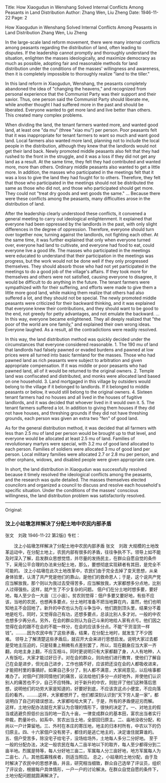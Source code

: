 Title: How Xiaogudun in Wenshang Solved Internal Conflicts Among Peasants in Land Distribution
Author: Zhang Wen, Liu Zheng
Date: 1946-11-22
Page: 2

How Xiaogudun in Wenshang Solved Internal Conflicts Among Peasants in Land Distribution
Zhang Wen, Liu Zheng

In the large-scale land reform movement, there were many internal conflicts among peasants regarding the distribution of land, often leading to disputes. If the leadership cannot promptly and thoroughly understand the situation, enlighten the masses ideologically, and maximize democracy as much as possible, adopting fair and reasonable methods for land distribution under the conditions of the masses' willingness and awareness, then it is completely impossible to thoroughly realize "land to the tiller."

In this land reform in Xiaogudun, Wenshang, the peasants completely abandoned the idea of "changing the heavens," and recognized from personal experience that the Communist Party was their support and their savior. Thus, one person said the Communist Party should liberate me, while another thought I had suffered more in the past and should be liberated. Everyone wanted to get more land and live better than others. This created many complex problems.

When dividing the land, the tenant farmers wanted more, and wanted good land, at least one "da mu" (three "xiao mu") per person. Poor peasants felt that it was inappropriate for tenant farmers to want so much and want good land. Local farmers also wanted more land, planning not to include the local people in the distribution, although they knew that the landlords would not get their land back. Newly promoted middle peasants also felt that they had rushed to the front in the struggle, and it was a loss if they did not get any land as a result. At the same time, they felt they had contributed and wanted more, more than others. Ordinary middle peasants also wanted to get a little more. In addition, the masses who participated in the meetings felt that it was a loss to give the land they had fought for to others. Therefore, they felt that those who participated in the meetings should not be distributed the same as those who did not, and those who participated should get more. They could not "treat dry goods and wet goods the same." ... Because there were these conflicts among the peasants, many difficulties arose in the distribution of land.

After the leadership clearly understood these conflicts, it convened a general meeting to carry out ideological enlightenment. It explained that everyone had been oppressed by the landlords in the past, with only slight differences in the degree of oppression. Therefore, everyone should turn over together now, turning against the landlords, not fighting each other. At the same time, it was further explained that only when everyone turned over, everyone had land to cultivate, and everyone had food to eat, could everyone live a good life. The masses who participated in the meetings were educated to understand that their participation in the meetings was progress, but the work would not be done well if they only progressed themselves. They should absorb those who had not yet participated in the meetings to do a good job of the village's affairs. If they took more for themselves and others were not satisfied, causing everyone to disagree, it would be difficult to do anything in the future. The tenant farmers were sympathized with for their suffering, and efforts were made to give them a little more good land, while making them realize that others had also suffered a lot, and they should not be special. The newly promoted middle peasants were criticized for their backward thinking, and it was explained that everyone knew their contributions, and they should want to be good to the end, not greedy for petty advantages, and not emulate the backward. ... In this way, everyone became enlightened. They all deeply realized that "the poor of the world are one family," and explained their own wrong ideas. Everyone laughed. As a result, all the contradictions were readily resolved.

In this way, the land distribution method was quickly decided under the circumstances that everyone considered reasonable. 1. The 190 mu of land that landlords had falsely pawned or evaded burdens and pawned at low prices were all turned into basic farmland for the masses. Those who had pawned land as rich peasants were subject to arbitration and given appropriate compensation. If it was middle or poor peasants who had pawned land, all of it would be returned to the original owners. 2. Temple land was confiscated and distributed, and monks were allocated land based on one household. 3. Land mortgaged in this village by outsiders would belong to the village if it belonged to landlords. If it belonged to middle peasants or below, it would still belong to the original owners. 4. Sixteen tenant farmers had no houses and all lived in the houses of fugitive landlords, and it was decided that whoever lived in it would own it. 5. The tenant farmers suffered a lot. In addition to giving them houses if they did not have houses, and threshing grounds if they did not have threshing grounds, each person was given an extra two "fen" of good land.

As for the general distribution method, it was decided that all farmers with less than 2.5 mu of land per person would be brought up to that level, and everyone would be allocated at least 2.5 mu of land. Families of revolutionary martyrs were special, with 3.2 mu of good land allocated to each person. Families of soldiers were allocated 3 mu of good land per person. Local military families were allocated 2.7 or 2.8 mu per person, and other orphans, widows, and disabled people were given appropriate care.

In short, the land distribution in Xiaogudun was successfully resolved because it timely resolved the ideological conflicts among the peasants, and the research was quite detailed. The masses themselves elected councilors and organized a council to discuss and resolve each household's specific situation. Under the conditions of the masses' conscious willingness, the land distribution problem was satisfactorily resolved.



<hr /> 

Original: 


### 汶上小姑墩怎样解决了分配土地中农民内部矛盾
张文　刘政
1946-11-22
第2版()
专栏：

　　汶上小姑墩怎样解决了分配土地中农民内部矛盾
    张文　刘政
    大规模的土地改革运动中，在分配土地上，农民内部有很多的矛盾，往往争执不下。领导上如不能及时深入了解，启发群众思想觉悟，并尽量的发扬民主，在群众自愿自觉的条件下，采用公平合理的办法来分配土地，那么，要想彻底实现耕者有其田，是完全不可能的。
    汶上小姑墩在此次土地改革中，农民们由于完全去掉了变天思想，从亲身体验里，认清了共产党是他们的靠山，是他们的救命恩人；于是，这个说共产党应当解放我，那个则以为我过去受得苦多，应当解放我，大家都想多分点地，比别人过得强些。这样，就产生了不少复杂的问题。
    佃户们在分土地时想多要，要好地，每人至少合一大亩（三小亩）。贫农则觉得：佃户多要又要好地，有些不应该，当地的农民，也想再多要点，分土地时准备不把当地算在内，虽然，他们也明知地主不会回地了。新升的中农也认为在斗争当中，他们跑到顶头里，结果分不着地是吃亏。同时，又觉得自己有功，还想多要点，总该比别人多才对。一般的中农也想多少再分点。另外，在会的群众则认为自己斗来的地给人家有点亏。他们因之觉得在会的跟不在会的不能一样分，在会的应该多分点。不能“干货湿货一样钱”。………因为农民中有了这些矛盾，结果，在分配土地时，就发生了不少困难。
    领导上了解清楚这些矛盾后，就召开大会来进行思想启发。说明大家过去都是受地主压迫的，只是轻重上稍微有点差别罢了，所以，现在翻身应当大家一齐翻，向地主身上翻，不应互相斗。同时更说明只有大家都翻了身，人人有地种，人人有饭吃，大家才能过好日子。对在会的群众，则向他们进行教育，使他们了解自己在会是进步，但光自己进步，工作也搞不好，应该把还没在会的人都吸收进来，才能把村里的事搞好。如果自己多分了，别人都不满意，大家闹意见，以后啥事都难办了。对佃户们除同情他们的痛苦，设法给他们多分一点好地外，并使他们认识别人的痛苦也不少，自己不应特殊。对于新升的中农，则批评了他们这种落后思想，说明他们的功劳大家是知道的，好要好到底，不应该贪这点小便宜，不应向落后的看齐。………这样，大家都想开了。他们都深刻认识到“天下穷人是一家”，都说明白了自己的错误想法，大家都哈哈大笑了。于是，所有的矛盾便迎刃而解。
    这样，土地分配办法就在大家认为合理的情形下，很快的决定了。一、对地主的假当或逃避负担低价出当的地一百九十亩，一律变成群众的基本田，富农出当者实行仲裁，酌量补价。如系中、贫农出当土地，全部回归原主。二、庙地没收分配，和尚以一户计算留地。三、外村在本庄的寄压地，地主的归本村所有，中农以下的仍归原主。四、十六家佃户没有房子，都住的是逃亡地主的，决定谁住就算谁的。五、佃户受苦多，除没宅子给宅子，没场给场外，土地每人多分二分好地。
    至于一般的分配办法，决定一般农民在每人二亩半地以下的取齐，每人至少都得分到二亩半地。烈属是特等，每人分好地三亩二，军属每人分三亩好地，地方军属每人为二亩七、八，其他孤寡残疾者，则适当照应。
    总之，小姑墩的土地分配，由于及时解决了农民中的思想矛盾，并且，研究相当细致，群众自己选举了评议员，组织了评议会，根据每户具体情形，一户一户的讨论解决。在群众自觉自愿的条件下，土地分配问题就圆满解决了。
